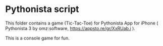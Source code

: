 # Pythonista script
This folder contains a game (Tic-Tac-Toe) for Pythonista App for iPhone ( Pythonista 3 by omz:software, https://appsto.re/gr/XxRUab.i ).

This is a console game for fun.
